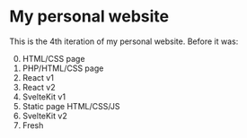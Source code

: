# My personal website

This is the 4th iteration of my personal website. Before it was:

0. HTML/CSS page
1. PHP/HTML/CSS page
2. React v1
3. React v2
4. SvelteKit v1
5. Static page HTML/CSS/JS
6. SvelteKit v2
7. Fresh
